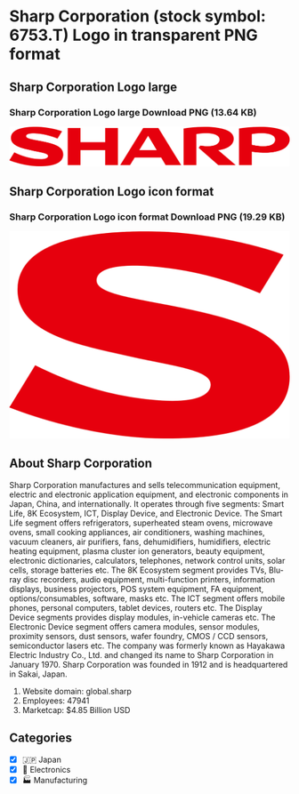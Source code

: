 # Sharp Corporation (stock symbol: 6753.T) Logo in transparent PNG format

## Sharp Corporation Logo large

### Sharp Corporation Logo large Download PNG (13.64 KB)

![Sharp Corporation Logo large Download PNG (13.64 KB)](/img/orig/6753.T_BIG-15559716.png)

## Sharp Corporation Logo icon format

### Sharp Corporation Logo icon format Download PNG (19.29 KB)

![Sharp Corporation Logo icon format Download PNG (19.29 KB)](/img/orig/6753.T-a0ba4ea8.png)

## About Sharp Corporation

Sharp Corporation manufactures and sells telecommunication equipment, electric and electronic application equipment, and electronic components in Japan, China, and internationally. It operates through five segments: Smart Life, 8K Ecosystem, ICT, Display Device, and Electronic Device. The Smart Life segment offers refrigerators, superheated steam ovens, microwave ovens, small cooking appliances, air conditioners, washing machines, vacuum cleaners, air purifiers, fans, dehumidifiers, humidifiers, electric heating equipment, plasma cluster ion generators, beauty equipment, electronic dictionaries, calculators, telephones, network control units, solar cells, storage batteries etc. The 8K Ecosystem segment provides TVs, Blu-ray disc recorders, audio equipment, multi-function printers, information displays, business projectors, POS system equipment, FA equipment, options/consumables, software, masks etc. The ICT segment offers mobile phones, personal computers, tablet devices, routers etc. The Display Device segments provides display modules, in-vehicle cameras etc. The Electronic Device segment offers camera modules, sensor modules, proximity sensors, dust sensors, wafer foundry, CMOS / CCD sensors, semiconductor lasers etc. The company was formerly known as Hayakawa Electric Industry Co., Ltd. and changed its name to Sharp Corporation in January 1970. Sharp Corporation was founded in 1912 and is headquartered in Sakai, Japan.

1. Website domain: global.sharp
2. Employees: 47941
3. Marketcap: $4.85 Billion USD


## Categories
- [x] 🇯🇵 Japan
- [x] 🔌 Electronics
- [x] 🏭 Manufacturing
